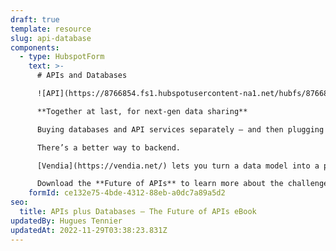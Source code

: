 ```yaml
---
draft: true
template: resource
slug: api-database
components:
  - type: HubspotForm
    text: >-
      # APIs and Databases

      ![API](https://8766854.fs1.hubspotusercontent-na1.net/hubfs/8766854/Frame%20(2).png)

      **Together at last, for next-gen data sharing**

      Buying databases and API services separately – and then plugging them together yourself is costly, error-prone, time-consuming, and requires a team. To make matters worse, the biggest weakness of API services today is that they can’t “remember” anything, which makes managing shared data even more difficult.

      There’s a better way to backend.

      [Vendia](https://vendia.net/) lets you turn a data model into a production-grade, fault-tolerant, scalable, cloud-hosted Smart API in under 10 minutes – with 100% of your database and file storage needs to be included – for no additional effort.

      Download the **Future of APIs** to learn more about the challenges of building modern data-sharing solutions with traditional APIs, and how to overcome them rapidly.
    formId: ce132e75-4bde-4312-88eb-a0dc7a89a5d2
seo:
  title: APIs plus Databases – The Future of APIs eBook
updatedBy: Hugues Tennier
updatedAt: 2022-11-29T03:38:23.831Z
---
```

